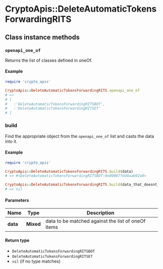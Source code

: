 # CryptoApis::DeleteAutomaticTokensForwardingRITS

## Class instance methods

### `openapi_one_of`

Returns the list of classes defined in oneOf.

#### Example

```ruby
require 'crypto_apis'

CryptoApis::DeleteAutomaticTokensForwardingRITS.openapi_one_of
# =>
# [
#   :'DeleteAutomaticTokensForwardingRITSBOT',
#   :'DeleteAutomaticTokensForwardingRITSET'
# ]
```

### build

Find the appropriate object from the `openapi_one_of` list and casts the data into it.

#### Example

```ruby
require 'crypto_apis'

CryptoApis::DeleteAutomaticTokensForwardingRITS.build(data)
# => #<DeleteAutomaticTokensForwardingRITSBOT:0x00007fdd4aab02a0>

CryptoApis::DeleteAutomaticTokensForwardingRITS.build(data_that_doesnt_match)
# => nil
```

#### Parameters

| Name | Type | Description |
| ---- | ---- | ----------- |
| **data** | **Mixed** | data to be matched against the list of oneOf items |

#### Return type

- `DeleteAutomaticTokensForwardingRITSBOT`
- `DeleteAutomaticTokensForwardingRITSET`
- `nil` (if no type matches)


